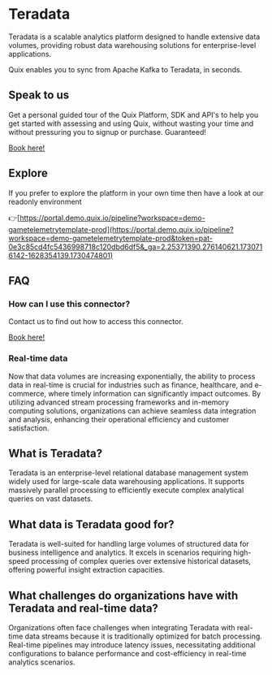 <!--[tech-name]-->
# Teradata

<!--[blurb-about-tech]-->
Teradata is a scalable analytics platform designed to handle extensive data volumes, providing robust data warehousing solutions for enterprise-level applications.

Quix enables you to sync from Apache Kafka <span id="to_or_from">to</span> <span id="techname">Teradata</span>, in seconds.

## Speak to us

Get a personal guided tour of the Quix Platform, SDK and API's to help you get started with assessing and using Quix, without wasting your time and without pressuring you to signup or purchase. Guaranteed!

[Book here!](https://share.hsforms.com/1iW0TmZzKQMChk0lxd_tGiw4yjw2?__hstc=175542013.19c333c2ae8002be5fbc6a17a447e442.1730474801833.1730474801833.1730716142494.2&__hssc=175542013.2.1730716142494&__hsfp=3927774151)

## Explore

If you prefer to explore the platform in your own time then have a look at our readonly environment

👉[https://portal.demo.quix.io/pipeline?workspace=demo-gametelemetrytemplate-prod](https://portal.demo.quix.io/pipeline?workspace=demo-gametelemetrytemplate-prod&token=pat-0e3c85cd4fc5436998718c120dbd6df5&_ga=2.25371390.276140621.1730716142-1628354139.1730474801)

## FAQ 

### How can I use this connector?

Contact us to find out how to access this connector.

[Book here!](https://share.hsforms.com/1iW0TmZzKQMChk0lxd_tGiw4yjw2?__hstc=175542013.19c333c2ae8002be5fbc6a17a447e442.1730474801833.1730474801833.1730716142494.2&__hssc=175542013.2.1730716142494&__hsfp=3927774151)

### Real-time data

Now that data volumes are increasing exponentially, the ability to process data in real-time is crucial for industries such as finance, healthcare, and e-commerce, where timely information can significantly impact outcomes. By utilizing advanced stream processing frameworks and in-memory computing solutions, organizations can achieve seamless data integration and analysis, enhancing their operational efficiency and customer satisfaction.

## What is <span id="techname">Teradata</span>?

<!--[tech-seo-text]-->
Teradata is an enterprise-level relational database management system widely used for large-scale data warehousing applications. It supports massively parallel processing to efficiently execute complex analytical queries on vast datasets.

## What data is <span id="techname">Teradata</span> good for?

<!--[tech-data-seo-text]-->
Teradata is well-suited for handling large volumes of structured data for business intelligence and analytics. It excels in scenarios requiring high-speed processing of complex queries over extensive historical datasets, offering powerful insight extraction capacities.

## What challenges do organizations have with <span id="techname">Teradata</span> and real-time data?

<!--[tech-challenges-seo-text]-->
Organizations often face challenges when integrating Teradata with real-time data streams because it is traditionally optimized for batch processing. Real-time pipelines may introduce latency issues, necessitating additional configurations to balance performance and cost-efficiency in real-time analytics scenarios.